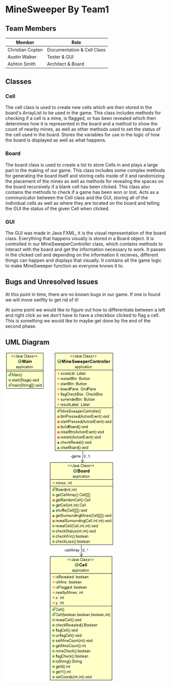 # MineSweeper By Team1

## Team Members

|Member|Role|
|------|----|
|Christian Coplen|Documentation & Cell Class|
|Austin Walker|Tester & GUI|
|Ashton Smith|Architect & Board|

## Classes

### Cell

The cell class is used to create new cells which are then stored in the board's ArrayList to be used in the game. This class includes methods for checking if a cell is a mine, is flagged, or has been revealed which then determines how it is represented in the board and a method to show the count of nearby mines, as well as other methods used to set the status of the cell used in the board. Stores the variables for use in the logic of how the board is displayed as well as what happens.

### Board

The board class is used to create a list to store Cells in and plays a large part in the making of our game. This class includes some complex methods for generating the board itself and storing cells inside of it and randomizing the placement of the mines as well as methods for revealing the spaces on the board recursively if a blank cell has been clicked. This class also contains the methods to check if a game has been won or lost. Acts as a communicator between the Cell class and the GUI, storing all of the individual cells as well as where they are located on the board and telling the GUI the status of the given Cell when clicked.

### GUI

The GUI was made in Java FXML, it is the visual representation of the board class. Everything that happens visually is stored in a Board object. It is controlled in our MineSweeperController class, which contains methods to interact with the board and get the information necessary to work. It passes in the clicked cell and depending on the information it recieves, different things can happen and displays that visually. It contains all the game logic to make MineSweeper function as everyone knows it to. 

## Bugs and Unresolved Issues

At this point in time, there are no known bugs in our game. If one is found we will move swiftly to get rid of it! 

At some point we would like to figure out how to differentiate between a left and right click so we don't have to have a checkbox clicked to flag a cell. This is something we would like to maybe get done by the end of the second phase.

## UML Diagram
![UML Diagram](Images/MineSweeperUML.png)
